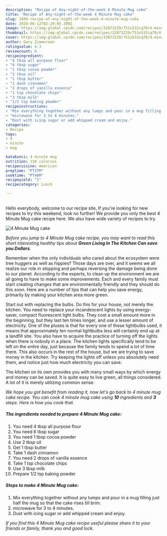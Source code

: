 ```yaml
---
description: "Recipe of Any-night-of-the-week 4 Minute Mug cake"
title: "Recipe of Any-night-of-the-week 4 Minute Mug cake"
slug: 3499-recipe-of-any-night-of-the-week-4-minute-mug-cake
date: 2020-06-12T02:29:05.390Z
image: https://img-global.cpcdn.com/recipes/32873229/751x532cq70/4-minute-mug-cake-recipe-main-photo.jpg
thumbnail: https://img-global.cpcdn.com/recipes/32873229/751x532cq70/4-minute-mug-cake-recipe-main-photo.jpg
cover: https://img-global.cpcdn.com/recipes/32873229/751x532cq70/4-minute-mug-cake-recipe-main-photo.jpg
author: Gary Zimmerman
ratingvalue: 4.3
reviewcount: 6
recipeingredient:
- "4 tbsp all purpose flour"
- "6 tbsp sugar"
- "1 tbsp cocoa powder"
- "2 tbsp oil"
- "1 tbsp butter"
- "1 dash cinnamon"
- "2 drops of vanilla essence"
- "1 tsp chocolate chips"
- "3 tbsp milk"
- "1/2 tsp baking powder"
recipeinstructions:
- "Mix everything together without any lumps and pour in a mug filling just half the mug so that the cake rises till brim."
- "microwave for 3 to 4 minutes."
- "Dust with icing sugar or add whipped cream and enjoy."
categories:
- Recipe
tags:
- 4
- minute
- mug

katakunci: 4 minute mug 
nutrition: 218 calories
recipecuisine: American
preptime: "PT37M"
cooktime: "PT46M"
recipeyield: "1"
recipecategory: Lunch

---
```

<br>
Hello everybody, welcome to our recipe site, If you're looking for new recipes to try this weekend, look no further! We provide you only the best 4 Minute Mug cake recipe here. We also have wide variety of recipes to try.
<br>


![4 Minute Mug cake](https://img-global.cpcdn.com/recipes/32873229/751x532cq70/4-minute-mug-cake-recipe-main-photo.jpg)

<i>Before you jump to 4 Minute Mug cake recipe, you may want to read this short interesting healthy tips about 
<strong>Green Living In The Kitchen Can save you Dollars</strong>.</i>
</br>

Remember when the only individuals who cared about the ecosystem were tree huggers as well as hippies? Those days are over, and it seems we all realize our role in stopping and perhaps reversing the damage being done to our planet. According to the experts, to clean up the environment we are all going to have to make some improvements. Each and every family must start creating changes that are environmentally friendly and they should do this soon. Here are a number of tips that can help you save energy, primarily by making your kitchen area more green.

Start out with replacing the bulbs. Do this for your house, not merely the kitchen. You need to replace your incandescent lights by using energy-saver, compact fluorescent light bulbs. They cost a small amount more in the beginning, but they last ten times longer, and use a lesser amount of electricity. One of the pluses is that for every one of these lightbulbs used, it means that approximately ten normal lightbulbs less will certainly end up at a landfill site. You also have to acquire the practice of turning off the lights when there is nobody in a place. The kitchen lights specifically tend to be left on the entire day, just because the family tends to spend a lot of time there. This also occurs in the rest of the house, but we are trying to save money in the kitchen. Try keeping the lights off unless you absolutely need them, and notice just how much electricity you can save.

The kitchen on its own provides you with many small ways by which energy and money can be saved. It is quite easy to live green, all things considered. A lot of it is merely utilizing common sense.


<i>We hope you got benefit from reading it, now let's go back to 4 minute mug cake recipe. You can cook 4 minute mug cake using <strong>10</strong> ingredients and <strong>3</strong> steps. Here is how you cook that.
</i>

##### The ingredients needed to prepare 4 Minute Mug cake:

1. You need 4 tbsp all purpose flour
1. You need 6 tbsp sugar
1. You need 1 tbsp cocoa powder
1. Use 2 tbsp oil
1. Get 1 tbsp butter
1. Take 1 dash cinnamon
1. You need 2 drops of vanilla essence
1. Take 1 tsp chocolate chips
1. Use 3 tbsp milk
1. Prepare 1/2 tsp baking powder


##### Steps to make 4 Minute Mug cake:

1. Mix everything together without any lumps and pour in a mug filling just half the mug so that the cake rises till brim.
1. microwave for 3 to 4 minutes.
1. Dust with icing sugar or add whipped cream and enjoy.


<i>If you find this 4 Minute Mug cake recipe useful please share it to your friends or family, thank you and good luck.</i>
